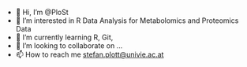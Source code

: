 - 👋 Hi, I’m @PloSt
- 👀 I’m interested in R Data Analysis for Metabolomics and Proteomics Data
- 🌱 I’m currently learning R, Git, 
- 💞️ I’m looking to collaborate on ...
- 📫 How to reach me stefan.plott@univie.ac.at

<!---
PloSt/PloSt is a ✨ special ✨ repository because its `README.md` (this file) appears on your GitHub profile.
You can click the Preview link to take a look at your changes.
--->
